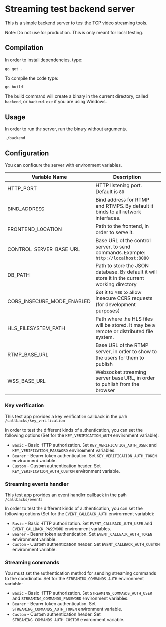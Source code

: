 # Streaming test backend server

This is a simple backend server to test the TCP video streaming tools.

Note: Do not use for production. This is only meant for local testing.

## Compilation

In order to install dependencies, type:

```
go get .
```

To compile the code type:

```
go build
```

The build command will create a binary in the current directory, called `backend`, or `backend.exe` if you are using Windows.

## Usage

In order to run the server, run the binary without arguments.

```
./backend
```

## Configuration

You can configure the server with environment variables.

| Variable Name              | Description                                                                                   |
| -------------------------- | --------------------------------------------------------------------------------------------- |
| HTTP_PORT                  | HTTP listening port. Default is `80`                                                          |
| BIND_ADDRESS               | Bind address for RTMP and RTMPS. By default it binds to all network interfaces.               |
| FRONTEND_LOCATION          | Path to the frontend, in order to serve it.                                                   |
| CONTROL_SERVER_BASE_URL    | Base URL of the control server, to send commands. Example: `http://localhost:8080`            |
| DB_PATH                    | Path to store the JSON database. By default it will store it in the current working directory |
| CORS_INSECURE_MODE_ENABLED | Set it to `YES` to allow insecure CORS requests (for development purposes)                    |
| HLS_FILESYSTEM_PATH        | Path where the HLS files will be stored. It may be a remote or distributed file system.       |
| RTMP_BASE_URL              | Base URL of the RTMP server, in order to show to the users for them to publish                |
| WSS_BASE_URL               | Websocket streaming server base URL, in order to puhlish from the browser                     |

### Key verification

This test app provides a key verification callback in the path `/callbacks/key_verification`

In order to test the different kinds of authentication, you can set the following options (Set for the `KEY_VERIFICATION_AUTH` environment variable):

 - `Basic` - Basic HTTP authorization. Set `KEY_VERIFICATION_AUTH_USER` and `KEY_VERIFICATION_PASSWORD` environment variables.
 - `Bearer` - Bearer token authentication. Set `KEY_VERIFICATION_AUTH_TOKEN` environment variable.
 - `Custom` - Custom authentication header. Set `KEY_VERIFICATION_AUTH_CUSTOM` environment variable.

### Streaming events handler

This test app provides an event handler callback in the path `/callbacks/events`

In order to test the different kinds of authentication, you can set the following options (Set for the `EVENT_CALLBACK_AUTH` environment variable):

 - `Basic` - Basic HTTP authorization. Set `EVENT_CALLBACK_AUTH_USER` and `EVENT_CALLBACK_PASSWORD` environment variables.
 - `Bearer` - Bearer token authentication. Set `EVENT_CALLBACK_AUTH_TOKEN` environment variable.
 - `Custom` - Custom authentication header. Set `EVENT_CALLBACK_AUTH_CUSTOM` environment variable.

### Streaming commands

You must set the authentication method for sending streaming commands to the coordinator. Set for the `STREAMING_COMMANDS_AUTH` environment variable:

 - `Basic` - Basic HTTP authorization. Set `STREAMING_COMMANDS_AUTH_USER` and `STREAMING_COMMANDS_PASSWORD` environment variables.
 - `Bearer` - Bearer token authentication. Set `STREAMING_COMMANDS_AUTH_TOKEN` environment variable.
 - `Custom` - Custom authentication header. Set `STREAMING_COMMANDS_AUTH_CUSTOM` environment variable.
